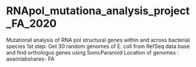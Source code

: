 # RNApol_mutationa_analysis_project_FA_2020
Mutational analysis of RNA pol structural genes within and across bacterial species
1st step: Get 30 random genomes of E. coli from RefSeq data base and find orthologus genes using SonicParanoid
Location of genomes : aswinlabshares- FA
